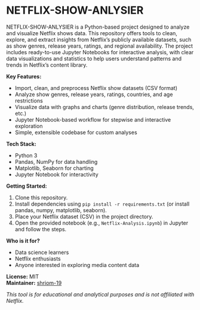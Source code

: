 # NETFLIX-SHOW-ANLYSIER

NETFLIX-SHOW-ANLYSIER is a Python-based project designed to analyze and visualize Netflix shows data. This repository offers tools to clean, explore, and extract insights from Netflix’s publicly available datasets, such as show genres, release years, ratings, and regional availability. The project includes ready-to-use Jupyter Notebooks for interactive analysis, with clear data visualizations and statistics to help users understand patterns and trends in Netflix’s content library.

**Key Features:**
- Import, clean, and preprocess Netflix show datasets (CSV format)
- Analyze show genres, release years, ratings, countries, and age restrictions
- Visualize data with graphs and charts (genre distribution, release trends, etc.)
- Jupyter Notebook-based workflow for stepwise and interactive exploration
- Simple, extensible codebase for custom analyses

**Tech Stack:**
- Python 3
- Pandas, NumPy for data handling
- Matplotlib, Seaborn for charting
- Jupyter Notebook for interactivity

**Getting Started:**
1. Clone this repository.
2. Install dependencies using `pip install -r requirements.txt` (or install pandas, numpy, matplotlib, seaborn).
3. Place your Netflix dataset (CSV) in the project directory.
4. Open the provided notebook (e.g., `Netflix-Analysis.ipynb`) in Jupyter and follow the steps.

**Who is it for?**
- Data science learners
- Netflix enthusiasts
- Anyone interested in exploring media content data

**License:** MIT  
**Maintainer:** [shriom-19](https://github.com/shriom-19)

*This tool is for educational and analytical purposes and is not affiliated with Netflix.*
